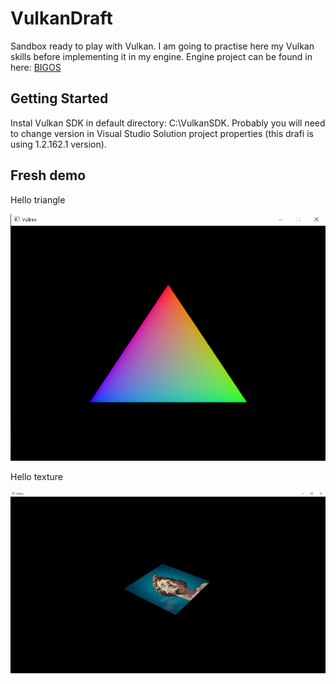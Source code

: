 # VulkanDraft
Sandbox ready to play with Vulkan. I am going to practise here my Vulkan skills before implementing it in my engine.
Engine project can be found in here: [BIGOS](https://github.com/MBahyrycz/BIGOS)

## Getting Started
Instal Vulkan SDK in default directory: C:\VulkanSDK. 
Probably you will need to change version in Visual Studio Solution project properties (this drafi is using 1.2.162.1 version).

## Fresh demo
<p>Hello triangle</p>
<p align="center">
  <img src="https://github.com/MBahyrycz/VulkanDraft/blob/main/Demos/HelloTriangle.png" />
</p>

<p>Hello texture</p>
<p align="center">
  <img src="https://github.com/MBahyrycz/VulkanDraft/blob/main/Demos/HelloTexture.png" />
</p>
